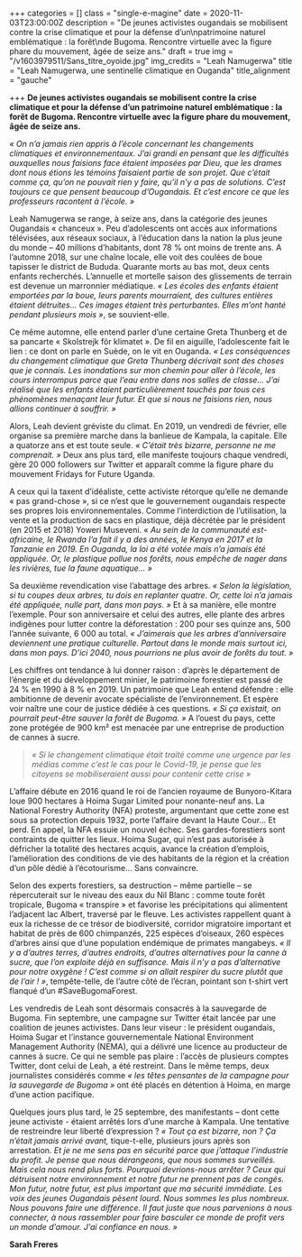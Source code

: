 +++
categories = []
class = "single-e-magine"
date = 2020-11-03T23:00:00Z
description = "De jeunes activistes ougandais se mobilisent contre la crise climatique et pour la défense d’un\npatrimoine naturel emblématique : la forêt\nde Bugoma. Rencontre virtuelle avec la figure phare du mouvement, âgée de seize ans."
draft = true
img = "/v1603979511/Sans_titre_oyoide.jpg"
img_credits = "Leah Namugerwa"
title = "Leah Namugerwa, une sentinelle climatique en Ouganda"
title_alignment = "gauche"

+++
**De jeunes activistes ougandais se mobilisent contre la crise climatique et pour la défense d’un patrimoine naturel emblématique : la forêt de Bugoma. Rencontre virtuelle avec la figure phare du mouvement, âgée de seize ans.**

_« On n’a jamais rien appris à l’école concernant les changements climatiques et environnementaux. J’ai grandi en pensant que les difficultés auxquelles nous faisions face étaient imposées par Dieu, que les drames dont nous étions les témoins faisaient partie de son projet. Que c’était comme ça, qu’on ne pouvait rien y faire, qu’il n’y a pas de solutions. C’est toujours ce que pensent beaucoup d’Ougandais. Et c’est encore ce que les professeurs racontent à l’école. »_

Leah Namugerwa se range, à seize ans, dans la catégorie des jeunes Ougandais « chanceux ». Peu d’adolescents ont accès aux informations télévisées, aux réseaux sociaux, à l’éducation dans la nation la plus jeune du monde – 40 millions d’habitants, dont 78 % ont moins de trente ans. A l’automne 2018, sur une chaîne locale, elle voit des coulées de boue tapisser le district de Bududa. Quarante morts au bas mot, deux cents enfants recherchés. L’annuelle et mortelle saison des glissements de terrain est devenue un marronnier médiatique. _« Les écoles des enfants étaient emportées par la boue, leurs parents mourraient, des cultures entières étaient détruites… Ces images étaient très perturbantes. Elles m’ont hanté pendant plusieurs mois »_, se souvient-elle.

Ce même automne, elle entend parler d’une certaine Greta Thunberg et de sa pancarte « Skolstrejk för klimatet ». De fil en aiguille, l’adolescente fait le lien : ce dont on parle en Suède, on le vit en Ouganda. _« Les conséquences du changement climatique que Greta Thunberg décrivait sont des choses que je connais. Les inondations sur mon chemin pour aller à l’école, les cours interrompus parce que l’eau entre dans nos salles de classe… J’ai réalisé que les enfants étaient particulièrement touchés par tous ces phénomènes menaçant leur futur. Et que si nous ne faisions rien, nous allions continuer à souffrir. »_

Alors, Leah devient gréviste du climat. En 2019, un vendredi de février, elle organise sa première marche dans la banlieue de Kampala, la capitale. Elle a quatorze ans et est toute seule. _« C’était très bizarre, personne ne me comprenait. »_ Deux ans plus tard, elle manifeste toujours chaque vendredi, gère 20 000 followers sur Twitter et apparaît comme la figure phare du mouvement Fridays for Future Uganda.

A ceux qui la taxent d’idéaliste, cette activiste rétorque qu’elle ne demande « pas grand-chose », si ce n’est que le gouvernement ougandais respecte ses propres lois environnementales. Comme l’interdiction de l’utilisation, la vente et la production de sacs en plastique, déjà décrétée par le président (en 2015 et 2018) Yoweri Museveni. « _Au sein de la communauté est-africaine, le Rwanda l’a fait il y a des années, le Kenya en 2017 et la Tanzanie en 2019. En Ouganda, la loi a été votée mais n’a jamais été appliquée. Or, le plastique pollue nos forêts, nous empêche de nager dans les rivières, tue la faune aquatique… »_

Sa deuxième revendication vise l’abattage des arbres. _« Selon la législation, si tu coupes deux arbres, tu dois en replanter quatre. Or, cette loi n’a jamais été appliquée, nulle part, dans mon pays. »_ Et à sa manière, elle montre l’exemple. Pour son anniversaire et celui des autres, elle plante des arbres indigènes pour lutter contre la déforestation : 200 pour ses quinze ans, 500 l’année suivante, 6 000 au total. _« J’aimerais que les arbres d’anniversaire deviennent une pratique culturelle. Partout dans le monde mais surtout ici, dans mon pays. D’ici 2040, nous pourrions ne plus avoir de forêts du tout. »_

Les chiffres ont tendance à lui donner raison : d’après le département de l’énergie et du développement minier, le patrimoine forestier est passé de 24 % en 1990 à 8 % en 2019. Un patrimoine que Leah entend défendre : elle ambitionne de devenir avocate spécialiste de l’environnement. Et espère voir naître une cour de justice dédiée à ces questions. _« Si ça existait, on pourrait peut-être sauver la forêt de Bugoma. »_ A l’ouest du pays, cette zone protégée de 900 km² est menacée par une entreprise de production de cannes à sucre.

> _« Si le changement climatique était traité comme une urgence par les médias comme c’est le cas pour le Covid-19, je pense que les citoyens se mobiliseraient aussi pour contenir cette crise »_

L’affaire débute en 2016 quand le roi de l’ancien royaume de Bunyoro-Kitara loue 900 hectares à Hoima Sugar Limited pour nonante-neuf ans. La National Forestry Authority (NFA) proteste, argumentant que cette zone est sous sa protection depuis 1932, porte l’affaire devant la Haute Cour… Et perd. En appel, la NFA essuie un nouvel échec. Ses gardes-forestiers sont contraints de quitter les lieux. Hoima Sugar, qui n’est pas autorisée à défricher la totalité des hectares acquis, avance la création d’emplois, l’amélioration des conditions de vie des habitants de la région et la création d’un pôle dédié à l’écotourisme… Sans convaincre.

Selon des experts forestiers, sa destruction – même partielle – se répercuterait sur le niveau des eaux du Nil Blanc : comme toute forêt tropicale, Bugoma « transpire » et favorise les précipitations qui alimentent l’adjacent lac Albert, traversé par le fleuve. Les activistes rappellent quant à eux la richesse de ce trésor de biodiversité, corridor migratoire important et habitat de près de 600 chimpanzés, 225 espèces d’oiseaux, 260 espèces d’arbres ainsi que d’une population endémique de primates mangabeys. _« Il y a d’autres terres, d’autres endroits, d’autres alternatives pour la canne à sucre, que l’on exploite déjà en suffisance. Mais il n’y a pas d’alternative pour notre oxygène ! C’est comme si on allait respirer du sucre plutôt que de l’air ! »_, tempête-telle, de l’autre côté de l’écran, pointant son t-shirt vert flanqué d’un #SaveBugomaForest.

Les vendredis de Leah sont désormais consacrés à la sauvegarde de Bugoma. Fin septembre, une campagne sur Twitter était lancée par une coalition de jeunes activistes. Dans leur viseur : le président ougandais, Hoima Sugar et l’instance gouvernementale National Environment Management Authority (NEMA), qui a délivré une licence au producteur de cannes à sucre. Ce qui ne semble pas plaire : l’accès de plusieurs comptes Twitter, dont celui de Leah, a été restreint. Dans le même temps, deux journalistes considérés comme _« les têtes pensantes de la campagne pour la sauvegarde de Bugoma »_ ont été placés en détention à Hoima, en marge d’une action pacifique. 

Quelques jours plus tard, le 25 septembre, des manifestants – dont cette jeune activiste - étaient arrêtés lors d’une marche à Kampala. Une tentative de restreindre leur liberté d’expression ? _« Tout ça est bizarre, non ? Ça n’était jamais arrivé avant,_ tique-t-elle, plusieurs jours après son arrestation. _Et je ne me sens pas en sécurité parce que j’attaque l’industrie du profit. Je pense que nous dérangeons, que nous sommes surveillés. Mais cela nous rend plus forts. Pourquoi devrions-nous arrêter ? Ceux qui détruisent notre environnement et notre futur ne prennent pas de congés. Mon futur, notre futur, est plus important que ma sécurité immédiate. Les voix des jeunes Ougandais pèsent lourd. Nous sommes les plus nombreux. Nous pouvons faire une différence. Il faut juste que nous parvenions à nous connecter, à nous rassembler pour faire basculer ce monde de profit vers un monde d’amour. J’ai confiance en nous. »_

**Sarah Freres**
